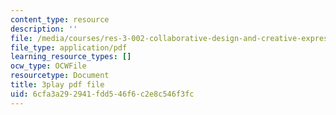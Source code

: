 ```yaml
---
content_type: resource
description: ''
file: /media/courses/res-3-002-collaborative-design-and-creative-expression-with-arduino-microcontrollers-january-iap-2017/6cfa3a292941fdd546f6c2e8c546f3fc_uPoKChMBeQY.pdf
file_type: application/pdf
learning_resource_types: []
ocw_type: OCWFile
resourcetype: Document
title: 3play pdf file
uid: 6cfa3a29-2941-fdd5-46f6-c2e8c546f3fc
---
```

